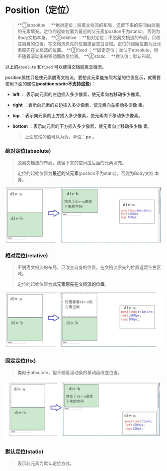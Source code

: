 # Position（定位）

> **①absolute ：**绝对定位；脱离⽂档流的布局，遗留下来的空间由后⾯的元素填充。定位的起始位置为最近的⽗元素(postion不为static)，否则为Body⽂档本身。
> **②relative ：**相对定位；不脱离⽂档流的布局，只改变⾃身的位置，在⽂档流原先的位置遗留空⽩区域。定位的起始位置为此元素原先在⽂档流的位置。
> **③fixed ：**固定定位；类似于absolute，但不随着滚动条的移动⽽改变位置。
> **④static ：**默认值；默认布局。



以上的`absolute` 和`fixed` 可以使得文档脱离文档流。

position属性只是使元素脱离⽂档流，要想此元素能按照希望的位置显示，就需要使⽤下⾯的属性(**position:static不⽀持这些**)：

- **left** ： 表示向元素的左边插⼊多少像素，使元素向右移动多少像素。

- **right** ：表示向元素的右边插⼊多少像素，使元素向左移动多少像
  素。

- **top** ：表示向元素的上⽅插⼊多少像素，使元素向下移动多少像素。

- **bottom** ：表示向元素的下⽅插⼊多少像素，使元素向上移动多少像
  素。

  >  上⾯属性的值可以为负，单位：**px** 。



### 绝对定位(absolute)

> 脱离⽂档流的布局，遗留下来的空间由后⾯的元素填充。
>
> 定位的起始位置为**最近的⽗元素**(postion不为static)，否则为Body⽂档
> 本身。

![](https://raw.githubusercontent.com/HunterXing/resourse/master/images/20190228211747.png)







### 相对定位(relative)

> 不脱离⽂档流的布局，只改变⾃身的位置，在⽂档流原先的位置遗留空⽩区域。
>
> 定位的起始位置为**此元素原先在⽂档流的位置**。



![](https://raw.githubusercontent.com/HunterXing/resourse/master/images/20190228212023.png)



### 固定定位(fix)

>  类似于absolute，但不随着滚动条的移动⽽改变位置。

![](https://raw.githubusercontent.com/HunterXing/resourse/master/images/20190228212145.png)



### 默认定位(static)

>  表示此元素为默认定位⽅式。



